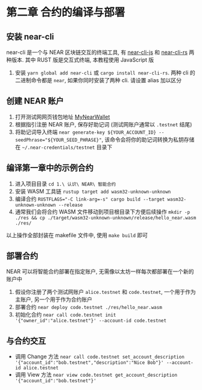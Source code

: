 # 第二章 合约的编译与部署

## 安装 near-cli
near-cli 是一个与 NEAR 区块链交互的终端工具, 有 [near-cli-js](https://github.com/near/near-cli) 和 [near-cli-rs](https://github.com/near/near-cli-rs) 两种版本.
其中 RUST 版是交互式终端, 本教程使用 JavaScript 版

1. 安装 `yarn global add near-cli` 或 `cargo install near-cli-rs`. 两种 cli 的二进制命令都是 `near`, 如果你同时安装了两种 cli. 请设置 alias 加以区分

## 创建 NEAR 账户
1. 打开测试网网页钱包地址 [MyNearWallet](https://testnet.mynearwallet.com)
2. 根据指引注册 NEAR 账户, 保存好助记词 (测试网账户通常以 `.testnet` 结尾)
3. 将助记词导入终端 `near generate-key ${YOUR_ACCOUNT_ID} --seedPhrase="${YOUR_SEED_PHRASE}"`, 该命令会将你的助记词转换为私钥存储在 `~/.near-credentials/testnet` 目录下

## 编译第一章中的示例合约
1. 进入项目目录 `cd 1.\ 认识\ NEAR\ 智能合约`
2. 安装 WASM 工具链 `rustup target add wasm32-unknown-unknown`
3. 编译合约 `RUSTFLAGS="-C link-arg=-s" cargo build --target wasm32-unknown-unknown --release`
4. 通常我们会将合约 WASM 文件移动到项目根目录下方便后续操作 `mkdir -p ./res && cp ./target/wasm32-unknown-unknown/release/hello_near.wasm ./res/`

以上操作全部封装在 makefile 文件中, 使用 `make build` 即可

## 部署合约
NEAR 可以将智能合约部署在指定账户, 无需像以太坊一样每次都部署在一个新的账户中
1. 假设你注册了两个测试网账户 `alice.testnet` 和 `code.testnet`, 一个用于作为主账户, 另一个用于作为合约账户
2. 部署合约 `near deploy code.testnet ./res/hello_near.wasm`
3. 初始化合约 `near call code.testnet init '{"owner_id":"alice.testnet"}' --account-id code.testnet`

## 与合约交互
* 调用 Change 方法 `near call code.testnet set_account_description '{"account_id":"bob.testnet","description":"Nice Bob"}' --account-id alice.testnet`
* 调用 View 方法 `near view code.testnet get_account_description '{"account_id":"bob.testnet"}'`

